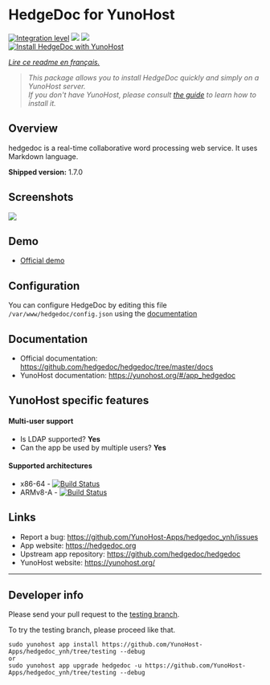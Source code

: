 # HedgeDoc for YunoHost

[![Integration level](https://dash.yunohost.org/integration/hedgedoc.svg)](https://dash.yunohost.org/appci/app/hedgedoc) ![](https://ci-apps.yunohost.org/ci/badges/hedgedoc.status.svg) ![](https://ci-apps.yunohost.org/ci/badges/hedgedoc.maintain.svg)  
[![Install HedgeDoc with YunoHost](https://install-app.yunohost.org/install-with-yunohost.svg)](https://install-app.yunohost.org/?app=hedgedoc)

*[Lire ce readme en français.](./README_fr.md)*

> *This package allows you to install HedgeDoc quickly and simply on a YunoHost server.  
If you don't have YunoHost, please consult [the guide](https://yunohost.org/#/install) to learn how to install it.*

## Overview
hedgedoc is a real-time collaborative word processing web service. It uses Markdown language.

**Shipped version:** 1.7.0

## Screenshots

![](https://demo.hedgedoc.org/screenshot.png)

## Demo

* [Official demo](https://demo.hedgedoc.org/)

## Configuration

You can configure HedgeDoc by editing this file `/var/www/hedgedoc/config.json` using the [documentation](https://github.com/hedgedoc/hedgedoc/blob/master/docs/configuration.md)

## Documentation

 * Official documentation: https://github.com/hedgedoc/hedgedoc/tree/master/docs
 * YunoHost documentation: https://yunohost.org/#/app_hedgedoc

## YunoHost specific features

#### Multi-user support

* Is LDAP supported? **Yes**
* Can the app be used by multiple users? **Yes**

#### Supported architectures

* x86-64 - [![Build Status](https://ci-apps.yunohost.org/ci/logs/hedgedoc%20%28Apps%29.svg)](https://ci-apps.yunohost.org/ci/apps/hedgedoc/)
* ARMv8-A - [![Build Status](https://ci-apps-arm.yunohost.org/ci/logs/hedgedoc%20%28Apps%29.svg)](https://ci-apps-arm.yunohost.org/ci/apps/hedgedoc/)

## Links

 * Report a bug: https://github.com/YunoHost-Apps/hedgedoc_ynh/issues
 * App website: https://hedgedoc.org
 * Upstream app repository: https://github.com/hedgedoc/hedgedoc
 * YunoHost website: https://yunohost.org/

---

## Developer info

Please send your pull request to the [testing branch](https://github.com/YunoHost-Apps/hedgedoc_ynh/tree/testing).

To try the testing branch, please proceed like that.
```
sudo yunohost app install https://github.com/YunoHost-Apps/hedgedoc_ynh/tree/testing --debug
or
sudo yunohost app upgrade hedgedoc -u https://github.com/YunoHost-Apps/hedgedoc_ynh/tree/testing --debug
```
